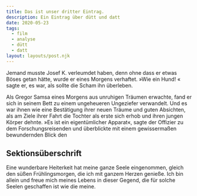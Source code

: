 ```yaml
---
title: Das ist unser dritter Eintrag.
description: Ein Eintrag über dütt und datt
date: 2020-05-23
tags:
  - film
  - analyse
  - dütt
  - datt
layout: layouts/post.njk
---
```


Jemand musste Josef K. verleumdet haben, denn ohne dass er etwas Böses getan hätte, wurde er eines Morgens verhaftet. »Wie ein Hund! « sagte er, es war, als sollte die Scham ihn überleben.

Als Gregor Samsa eines Morgens aus unruhigen Träumen erwachte, fand er sich in seinem Bett zu einem ungeheueren Ungeziefer verwandelt. Und es war ihnen wie eine Bestätigung ihrer neuen Träume und guten Absichten, als am Ziele ihrer Fahrt die Tochter als erste sich erhob und ihren jungen Körper dehnte. »Es ist ein eigentümlicher Apparat«, sagte der Offizier zu dem Forschungsreisenden und überblickte mit einem gewissermaßen bewundernden Blick den 

## Sektionsüberschrift

Eine wunderbare Heiterkeit hat meine ganze Seele eingenommen, gleich den süßen Frühlingsmorgen, die ich mit ganzem Herzen genieße. Ich bin allein und freue mich meines Lebens in dieser Gegend, die für solche Seelen geschaffen ist wie die meine.
